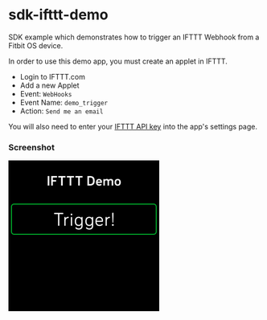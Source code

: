 # sdk-ifttt-demo

SDK example which demonstrates how to trigger an IFTTT Webhook from a Fitbit OS
device.

In order to use this demo app, you must create an applet in IFTTT.

* Login to IFTTT.com
* Add a new Applet
* Event: `WebHooks`
* Event Name: `demo_trigger`
* Action: `Send me an email`

You will also need to enter your [IFTTT API
key](https://ifttt.com/services/maker_webhooks/settings) into the app's settings
page.

### Screenshot

![](screenshots/ifttt-Ionic.png)
